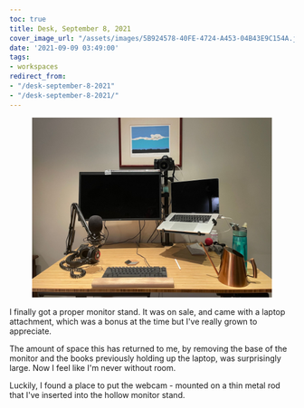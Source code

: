 ```yaml
---
toc: true
title: Desk, September 8, 2021
cover_image_url: "/assets/images/5B924578-40FE-4724-A453-04B43E9C154A.jpeg"
date: '2021-09-09 03:49:00'
tags:
- workspaces
redirect_from:
- "/desk-september-8-2021"
- "/desk-september-8-2021/"
---
```


<figure class="kg-card kg-image-card"><img src="/assets/images/5B924578-40FE-4724-A453-04B43E9C154A.jpeg" /></figure>

I finally got a proper monitor stand. It was on sale, and came with a laptop attachment, which was a bonus at the time but I've really grown to appreciate.

The amount of space this has returned to me, by removing the base of the monitor and the books previously holding up the laptop, was surprisingly large. Now I feel like I'm never without room.

Luckily, I found a place to put the webcam - mounted on a thin metal rod that I've inserted into the hollow monitor stand.

